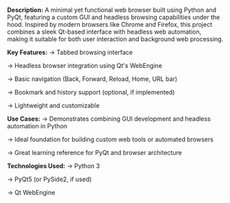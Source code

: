**Description:**
A minimal yet functional web browser built using Python and PyQt, featuring a custom GUI and headless browsing capabilities under the hood. Inspired by modern browsers like Chrome and Firefox, this project combines a sleek Qt-based interface with headless web automation, making it suitable for both user interaction and background web processing.

**Key Features:**
-> Tabbed browsing interface

-> Headless browser integration using Qt's WebEngine

-> Basic navigation (Back, Forward, Reload, Home, URL bar)

-> Bookmark and history support (optional, if implemented)

-> Lightweight and customizable

**Use Cases:**
-> Demonstrates combining GUI development and headless automation in Python

-> Ideal foundation for building custom web tools or automated browsers

-> Great learning reference for PyQt and browser architecture

**Technologies Used:**
-> Python 3

-> PyQt5 (or PySide2, if used)

-> Qt WebEngine

